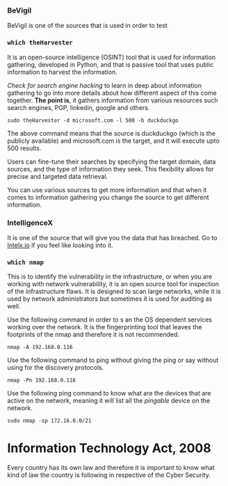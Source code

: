 ### BeVigil 

BeVigil is one of the sources that is used in order to test 

### `which theHarvester`

It is an open-source intelligence (OSINT) tool that is used for information gathering, developed in Python, and that is passive tool that uses public information to harvest the information. 


*Check for search engine hacking* to learn in deep about information gathering to go into more details about how different aspect of this come together. **The point is**, it gathers information from various resources such search engines, PGP, linkedin, google and others. 

```
sudo theHarvester -d microsoft.com -l 500 -b duckduckgo
```

The above command means that the source is duckduckgo (which is the publicly available) and microsoft.com is the target, and it will execute upto 500 results.

Users can fine-tune their searches by specifying the target domain, data sources, and the type of information they seek. This flexibility allows for precise and targeted data retrieval.

You can use various sources to get more information and that when it comes to information gathering you change the source to get different information.

### IntelligenceX

It is one of the source that will give you the data that has breached. Go to [Intelx.io](https://intelx.io/?s=itsutkarshpratapon%40gmail.com) if you feel like looking into it.

###  `which nmap`

This is to identify the vulnerability in the infrastructure, or when you are working with network vulnerability, it is an open source tool for inspection of the infrastructure flaws. It is designed to scan large networks, while it is used by network administrators but sometimes it is used for auditing as well. 

Use the following command in order to s an the OS dependent services working over the network. It is the fingerprinting tool that leaves the footprints of the nmap and therefore it is not recommended.

```
nmap -A 192.168.0.116
```

Use the following command to ping without giving the ping or say without using for the discovery protocols.

```
nmap -Pn 192.168.0.116
```

Use the following ping command to know what are the devices that are active on the network, meaning it will list all the *pingable* device on the network.

```
sudo nmap -sp 172.16.0.0/21
```

# Information Technology Act, 2008

Every country has its own law and therefore it is important to know what kind of law the country is following in respective of the Cyber Security.



